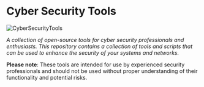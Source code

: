 # Cyber Security Tools
![CyberSecurityTools](https://socialify.git.ci/king04aman/cybersecurity-tools/image?description=1&font=Jost&forks=1&issues=1&language=1&logo=https%3A%2F%2Fimages.weserv.nl%2F%3Furl%3Dhttps%3A%2F%2Favatars.githubusercontent.com%2Fu%2F62813940%3Fv%3D4%26h%3D250%26w%3D250%26fit%3Dcover%26mask%3Dcircle%26maxage%3D7d&name=1&owner=1&pattern=Circuit%20Board&pulls&pulls=1&stargazers=1&theme=Dark)

*A collection of open-source tools for cyber security professionals and enthusiasts. This repository contains a collection of tools and scripts that can be used to enhance the security of your systems and networks.*

**Please note**: These tools are intended for use by experienced security professionals and should not be used without proper understanding of their functionality and potential risks.

